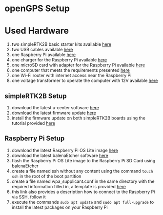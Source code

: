 # openGPS Setup

# Used Hardware
1. two simpleRTK2B basic starter kits available [here](https://www.ardusimple.com/product/simplertk2b-basic-starter-kit-ip65/)
2. two USB cables available [here](https://www.amazon.de/AmazonBasics-Male-Micro-Cable-Black/dp/B07232M876/)
3. one Raspberry Pi available [here](https://www.raspberrypi.org/products/raspberry-pi-4-model-b/)
4. one charger for the Raspberry Pi available [here](https://www.raspberrypi.org/products/type-c-power-supply/)
5. one microSD card with adapter for the Raspberry Pi available [here](https://www.amazon.de/SanDisk-Ultra-Micro-Adapter-SDSQUNC-016G-GN6MA/dp/B010Q57SEE/)
6. one computer that meets the requirements presented [here](https://geizhals.at/?cat=nb&xf=10929_Windows+10%7E13345_LTE%7E13732_2%7E2379_15%7E83_Touchscreen%7E9_1920x1080)
7. one Wi-Fi router with internet access near the Raspberry Pi
8. one voltage transformer to operate the computer with 12V available [here](https://www.amazon.de/Spannungswandler-Wechselrichter-BESTEK-Zigarettenanzünder-Autobatterieclips/dp/B00JGJL4ZQ/)

## simpleRTK2B Setup
1. download the latest u-center software [here](https://www.u-blox.com/en/product/u-center)
2. download the latest firmware update [here](https://www.u-blox.com/en/product/zed-f9p-module#tab-documentation-resources)
3. install the firmware update on both simpleRTK2B boards using the tutorial provided [here](https://www.ardusimple.com/zed-f9p-firmware-update-with-simplertk2b/)

## Raspberry Pi Setup
1. download the latest Raspberry Pi OS Lite image [here](https://www.raspberrypi.org/software/operating-systems/)
2. download the latest balenaEtcher software [here](https://www.balena.io/etcher/)
3. flash the Raspberry Pi OS Lite image to the Raspberry Pi SD Card using balenaEtcher
4. create a file named ssh without any content using the command ```touch ssh``` in the root of the boot partition
5. create a file named wpa_supplicant.conf in the same directory with the required information filled in, a template is provided [here](https://medium.com/coinmonks/run-raspberry-pi-in-a-true-headless-state-cfb3431667de)
6. this link also provides a description how to connect to the Raspberry Pi via SSH, follow it
7. execute the commands ```sudo apt update``` and ```sudo apt full-upgrade``` to install the latest packages on your Raspberry Pi




